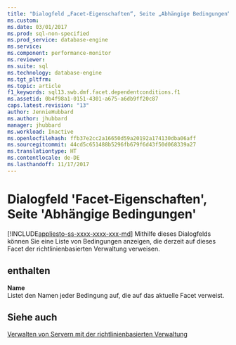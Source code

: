 ```yaml
---
title: "Dialogfeld „Facet-Eigenschaften“, Seite „Abhängige Bedingungen“ | Microsoft-Dokumentation"
ms.custom: 
ms.date: 03/01/2017
ms.prod: sql-non-specified
ms.prod_service: database-engine
ms.service: 
ms.component: performance-monitor
ms.reviewer: 
ms.suite: sql
ms.technology: database-engine
ms.tgt_pltfrm: 
ms.topic: article
f1_keywords: sql13.swb.dmf.facet.dependentconditions.f1
ms.assetid: 0b4f98a1-0151-4301-a675-a6db9ff20c87
caps.latest.revision: "13"
author: JennieHubbard
ms.author: jhubbard
manager: jhubbard
ms.workload: Inactive
ms.openlocfilehash: ffb37e2cc2a16650d59a20192a174130dba06aff
ms.sourcegitcommit: 44cd5c651488b5296fb679f6d43f50d068339a27
ms.translationtype: HT
ms.contentlocale: de-DE
ms.lasthandoff: 11/17/2017
---
```

# <a name="facet-properties-dialog-box-dependent-conditions-page"></a>Dialogfeld 'Facet-Eigenschaften', Seite 'Abhängige Bedingungen'
[!INCLUDE[appliesto-ss-xxxx-xxxx-xxx-md](../../includes/appliesto-ss-xxxx-xxxx-xxx-md.md)] Mithilfe dieses Dialogfelds können Sie eine Liste von Bedingungen anzeigen, die derzeit auf dieses Facet der richtlinienbasierten Verwaltung verweisen.  
  
## <a name="options"></a>enthalten  
 **Name**  
 Listet den Namen jeder Bedingung auf, die auf das aktuelle Facet verweist.  
  
## <a name="see-also"></a>Siehe auch  
 [Verwalten von Servern mit der richtlinienbasierten Verwaltung](../../relational-databases/policy-based-management/administer-servers-by-using-policy-based-management.md)  
  
  
